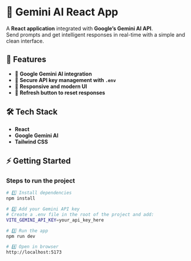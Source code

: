 # 🔮 Gemini AI React App

A **React application** integrated with **Google’s Gemini AI API**.  
Send prompts and get intelligent responses in real-time with a simple and clean interface.  

## 🚀 Features  
- 🤖 **Google Gemini AI integration**  
- 🔐 **Secure API key management with `.env`**  
- 🎨 **Responsive and modern UI**  
- 🔄 **Refresh button to reset responses**  

## 🛠 Tech Stack  
- **React**  
- **Google Gemini AI**  
- **Tailwind CSS** 

## ⚡ Getting Started  

### Steps to run the project  
```bash
# 1️⃣ Install dependencies
npm install

# 2️⃣ Add your Gemini API key
# Create a .env file in the root of the project and add:
VITE_GEMINI_API_KEY=your_api_key_here

# 3️⃣ Run the app
npm run dev

# 4️⃣ Open in browser
http://localhost:5173